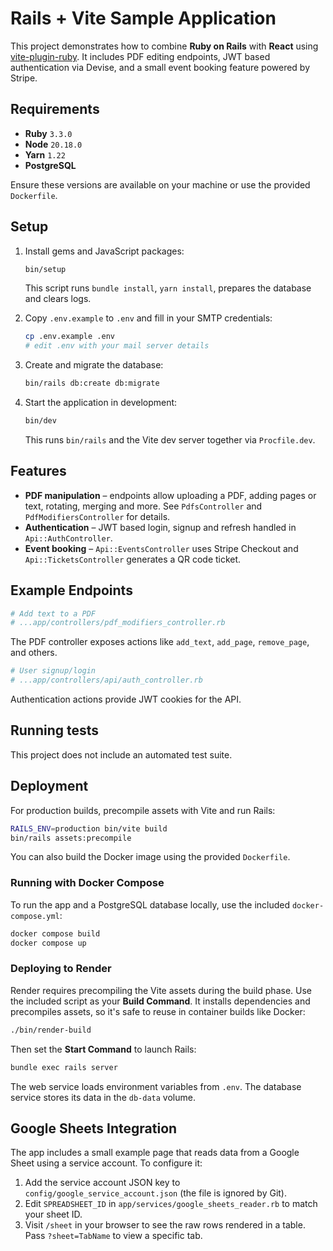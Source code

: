 # Rails + Vite Sample Application

This project demonstrates how to combine **Ruby on Rails** with **React** using [vite-plugin-ruby](https://github.com/vite-ruby/vite_ruby). It includes PDF editing endpoints, JWT based authentication via Devise, and a small event booking feature powered by Stripe.

## Requirements

- **Ruby** `3.3.0`
- **Node** `20.18.0`
- **Yarn** `1.22`
- **PostgreSQL**

Ensure these versions are available on your machine or use the provided `Dockerfile`.

## Setup

1. Install gems and JavaScript packages:

   ```bash
   bin/setup
   ```

   This script runs `bundle install`, `yarn install`, prepares the database and clears logs.

2. Copy `.env.example` to `.env` and fill in your SMTP credentials:

   ```bash
   cp .env.example .env
   # edit .env with your mail server details
   ```

3. Create and migrate the database:

   ```bash
   bin/rails db:create db:migrate
   ```

4. Start the application in development:

   ```bash
   bin/dev
   ```

   This runs `bin/rails` and the Vite dev server together via `Procfile.dev`.

## Features

- **PDF manipulation** – endpoints allow uploading a PDF, adding pages or text, rotating, merging and more. See `PdfsController` and `PdfModifiersController` for details.
- **Authentication** – JWT based login, signup and refresh handled in `Api::AuthController`.
- **Event booking** – `Api::EventsController` uses Stripe Checkout and `Api::TicketsController` generates a QR code ticket.

## Example Endpoints

```ruby
# Add text to a PDF
# ...app/controllers/pdf_modifiers_controller.rb
```

The PDF controller exposes actions like `add_text`, `add_page`, `remove_page`, and others.

```ruby
# User signup/login
# ...app/controllers/api/auth_controller.rb
```

Authentication actions provide JWT cookies for the API.

## Running tests

This project does not include an automated test suite.

## Deployment

For production builds, precompile assets with Vite and run Rails:

```bash
RAILS_ENV=production bin/vite build
bin/rails assets:precompile
```

You can also build the Docker image using the provided `Dockerfile`.

### Running with Docker Compose

To run the app and a PostgreSQL database locally, use the included
`docker-compose.yml`:

```bash
docker compose build
docker compose up
```

### Deploying to Render

Render requires precompiling the Vite assets during the build phase. Use the
included script as your **Build Command**. It installs dependencies and
precompiles assets, so it's safe to reuse in container builds like Docker:

```bash
./bin/render-build
```

Then set the **Start Command** to launch Rails:

```bash
bundle exec rails server
```

The web service loads environment variables from `.env`. The database service
stores its data in the `db-data` volume.

## Google Sheets Integration

The app includes a small example page that reads data from a Google Sheet using
a service account. To configure it:

1. Add the service account JSON key to `config/google_service_account.json` (the
   file is ignored by Git).
2. Edit `SPREADSHEET_ID` in `app/services/google_sheets_reader.rb` to match your
   sheet ID.
3. Visit `/sheet` in your browser to see the raw rows rendered in a table. Pass
   `?sheet=TabName` to view a specific tab.

